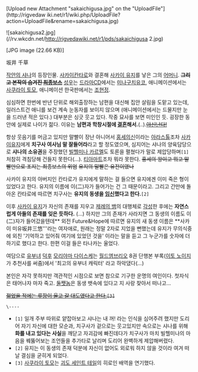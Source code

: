 [Upload new Attachment "sakaichigusa.jpg" on the "UploadFile"](http://rigvedaw
iki.net/r1/wiki.php/UploadFile?action=UploadFile&rename=sakaichigusa.jpg)

![sakaichigusa2.jpg](//rv.wkcdn.net/http://rigvedawiki.net/r1/pds/sakaichigusa
2.jpg)

[JPG image (22.66 KB)]

坂井 千草

[작안의 샤나](%EC%9E%91%EC%95%88%EC%9D%98%20%EC%83%A4%EB%82%98.md)의 등장인물. [사카이칸타로](%EC%82%AC%EC%B9%B4%EC%9D%B4%20%EC%B9%B8%ED%83%80%EB%A1%9C.md)와 결혼해
[사카이 유지](%EC%82%AC%EC%B9%B4%EC%9D%B4%20%EC%9C%A0%EC%A7%80.md)를 낳은 그의
[어머니](%EC%96%B4%EB%A8%B8%EB%8B%88.md). <del>**그리고 본작의 숨겨진
[최종보스](%EC%B5%9C%EC%A2%85%EB%B3%B4%EC%8A%A4.md)**</del>
[성우](%EC%84%B1%EC%9A%B0.md)는
[드라마CD](%EB%93%9C%EB%9D%BC%EB%A7%88CD.md)에서는 [미나구치유코](%EB%AF%B8%EB%82%98%EA%B5%AC%EC%B9%98%20%EC%9C%A0%EC%BD%94.md), 애니메이션에서는
[사쿠라이 토모](%EC%82%AC%EC%BF%A0%EB%9D%BC%EC%9D%B4%20%ED%86%A0%EB%AA%A8.md),
애니메이션 한국판에서는 [조현정](%EC%A1%B0%ED%98%84%EC%A0%95.md).

심심하면 한번에 반년 단위로 해외출장하는 남편을 대신해 집안 살림을 도맡고 있는데, 일러스트건 애니를 보건 계속 눈동자를 보이지 않으며
(애니메이션에서는 드물지만 눈을 드러낸 적은 있다.) 대부분은 싱긋 웃고 있다. 작중 묘사를 보면 미인인 듯. 굉장한 동안에 실제로 나이가
젊다. 이유는 **남편과 학창시절에 [결혼](%EA%B2%B0%ED%98%BC.md)해서.**(..).<del>[야신난다!](%EC%95%BC%20%EC%8B%A0%EB%82%9C%EB%8B%A4%21.md)</del>

항상 웃음기를 머금고 있지만 말빨이 장난 아니어서 [홍세의신](%ED%99%8D%EC%84%B8%EC%9D%98%20%EC%8B%A0.md)이라는
[아라스톨](%EC%95%84%EB%9D%BC%EC%8A%A4%ED%86%A8.md)조차 [사카이유지](%EC%82%AC%EC%B9%B4%EC%9D%B4%20%EC%9C%A0%EC%A7%80.md)에게 **치구사 여사님 말
잘들어라**라고 할 정도였으며, 심지어는 샤나의 양육담당으로 **샤나의 소유권**을 주장했던 [빌헬미나 카르멜](%EB%B9%8C%ED%97%AC%EB%AF%B8%EB%82%98%20%EC%B9%B4%EB%A5%B4%EB%A9%9C.md)도 토론을 펼쳤다가 말로
제압당하며`[1]` 처참히 격침당해 건들지 못한다(...).
[티아마트](%ED%8B%B0%EC%95%84%EB%A7%88%ED%8A%B8.md)조차 뭐라 못한다. <del>홍세의 왕이고 뭐고
말빨만으로 조지는 최종보스의 위엄</del> <del>유지의 말빨은 유전이였나</del>

사카이 유지의 아버지인 칸타로가 유지에게 말하는 걸 들으면 유지에겐 이미 죽은 형이 있었다고 한다. 유지의 이름에 이(二)자가 들어가는 건
그 때문이라고. 그리고 간만에 돌아온 칸타로에 따르면 치구사는 **유지의 동생을 [임신](%EC%9E%84%EC%8B%A0.md)했다고
한다.**`[2]`

이후 [사카이 유지](%EC%82%AC%EC%B9%B4%EC%9D%B4%20%EC%9C%A0%EC%A7%80.md)가 자신의 존재를
지우고 [제례의 뱀](%EC%A0%9C%EB%A1%80%EC%9D%98%20%EB%B1%80.md)의 대행체로
[각성](%EA%B0%81%EC%84%B1.md)한 후에는 **자연스럽게 아들의 존재를 잊은 듯하다.** (…) 하지만 그의 존재가
사라지면 그 동생의 이름도 이(二)자가 들어갔을텐데** 외전 Future&Hope에 따르면 유지의 새 동생 이름은 **사카이
미유坂井三悠'''라는 여자애로, 원래는 정말 2자로 지었을 뻔했는데 유지가 무의식중에 외친 '기억하고 있어줘 여기에 있었던 것을' 이라는
말을 듣고 그 누군가를 숫자에 더하기로 했다고 한다. 한편 이걸 들은 타나카는 울었다.

여담으로 [유부녀](%EC%9C%A0%EB%B6%80%EB%85%80.md) [덕후](%EB%8D%95%ED%9B%84.md)
[모리야마 다이스케](%EB%AA%A8%EB%A6%AC%EC%95%BC%EB%A7%88%20%EB%8B%A4%EC%9D%B4%EC%8A%A4%EC%BC%80.md)는 [월드엠브리오](%EC%9B%94%EB%93%9C%20%EC%97%A0%EB%B8%8C%EB%A6%AC%EC%98%A4.md) 8권 단행본
부록([이토 노이지](%EC%9D%B4%ED%86%A0%20%EB%85%B8%EC%9D%B4%EC%A7%80.md)가 추천사를
써줌)에서 '최고의 유부녀 캐릭터' 라고 하악댔다(...)

본인은 자각 못하지만 객관적인 시점으로 보면 참으로 기구한 운명의 여인이다. 첫자식은 태어나자 마자 죽고.
[둘쨋놈](%EC%82%AC%EC%B9%B4%EC%9D%B4%20%EC%9C%A0%EC%A7%80.md)은 동생 뱃속에 있다고 지 사랑
찾아서 떠나고...

<del>[젊었을 적에는 루팡이 울고 갈 대도였다고 한다.](%ED%95%98%EB%84%A4%EC%98%A4%EC%B9%B4%20%EB%A9%94%EC%9D%B4%EB%AF%B8.md)`[3]`</del>

`\----`

  * `[1]` 일개 주부 따위로 얕잡아보고 샤나는 내 꺼! 라는 인식을 심어주려 했지만 도리어 자기 자신에 대한 모순과, 치구사가 겉으로는 웃고있지만 속으로는 샤나를 위해 **화를 내고 있다는 사실**을 깨닫고 자괴감에 빠진데다가 치구사가 마치 빌헬미나의 마음을 꿰뚫어보는 조언들을 추가타로 날리며 도리어 완벽하게 제압해버렸다.
  * `[2]` 유지는 이 동생의 존재 덕분에 자신이 없어도 외로워 하지 않을 것이라 여겨 떠날 결심을 굳히게 되었다.
  * `[3]` [사쿠라이 토모](%EC%82%AC%EC%BF%A0%EB%9D%BC%EC%9D%B4%20%ED%86%A0%EB%AA%A8.md)는 [괴도 세인트 테일](%EA%B4%B4%EB%8F%84%20%EC%84%B8%EC%9D%B8%ED%8A%B8%20%ED%85%8C%EC%9D%BC.md)의 히로인 배역을 연기했다.

